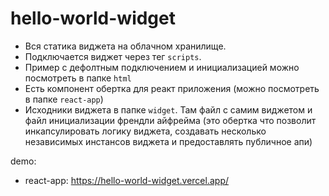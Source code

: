 # hello-world-widget

- Вся статика виджета на облачном хранилище.
- Подключается виджет через тег `scripts`.
- Пример с дефолтным подключением и инициализацией можно посмотреть в папке `html`
- Есть компонент обертка для реакт приложения (можно посмотреть в папке `react-app`)
- Исходники виджета в папке `widget`. Там файл с самим виджетом и файл инициализации френдли айфрейма (это обертка что позволит инкапсулировать логику виджета, создавать несколько независимых инстансов виджета и предоставлять публичное апи)

demo: 
  - react-app: https://hello-world-widget.vercel.app/
